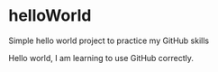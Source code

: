 # helloWorld
Simple hello world project to practice my GitHub skills

Hello world, I am learning to use GitHub correctly.
